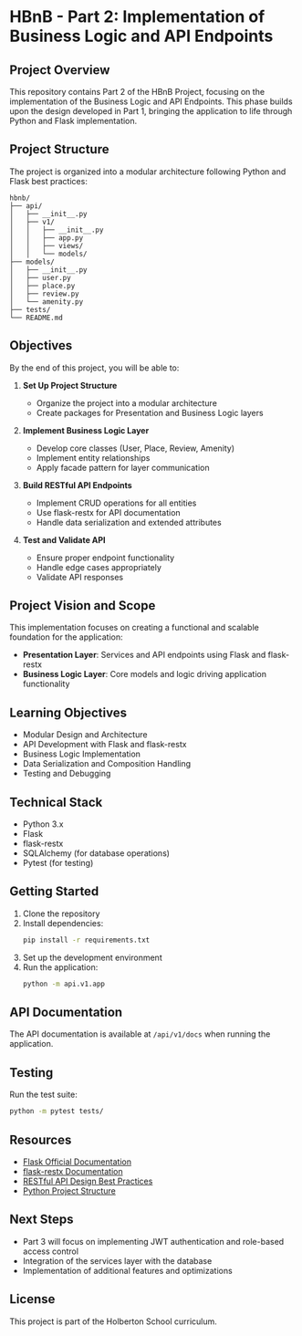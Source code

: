# HBnB - Part 2: Implementation of Business Logic and API Endpoints

## Project Overview
This repository contains Part 2 of the HBnB Project, focusing on the implementation of the Business Logic and API Endpoints. This phase builds upon the design developed in Part 1, bringing the application to life through Python and Flask implementation.

## Project Structure
The project is organized into a modular architecture following Python and Flask best practices:

```
hbnb/
├── api/
│   ├── __init__.py
│   ├── v1/
│   │   ├── __init__.py
│   │   ├── app.py
│   │   ├── views/
│   │   └── models/
├── models/
│   ├── __init__.py
│   ├── user.py
│   ├── place.py
│   ├── review.py
│   └── amenity.py
├── tests/
└── README.md
```

## Objectives
By the end of this project, you will be able to:

1. **Set Up Project Structure**
   - Organize the project into a modular architecture
   - Create packages for Presentation and Business Logic layers

2. **Implement Business Logic Layer**
   - Develop core classes (User, Place, Review, Amenity)
   - Implement entity relationships
   - Apply facade pattern for layer communication

3. **Build RESTful API Endpoints**
   - Implement CRUD operations for all entities
   - Use flask-restx for API documentation
   - Handle data serialization and extended attributes

4. **Test and Validate API**
   - Ensure proper endpoint functionality
   - Handle edge cases appropriately
   - Validate API responses

## Project Vision and Scope
This implementation focuses on creating a functional and scalable foundation for the application:

- **Presentation Layer**: Services and API endpoints using Flask and flask-restx
- **Business Logic Layer**: Core models and logic driving application functionality

## Learning Objectives
- Modular Design and Architecture
- API Development with Flask and flask-restx
- Business Logic Implementation
- Data Serialization and Composition Handling
- Testing and Debugging

## Technical Stack
- Python 3.x
- Flask
- flask-restx
- SQLAlchemy (for database operations)
- Pytest (for testing)

## Getting Started
1. Clone the repository
2. Install dependencies:
   ```bash
   pip install -r requirements.txt
   ```
3. Set up the development environment
4. Run the application:
   ```bash
   python -m api.v1.app
   ```

## API Documentation
The API documentation is available at `/api/v1/docs` when running the application.

## Testing
Run the test suite:
```bash
python -m pytest tests/
```

## Resources
- [Flask Official Documentation](https://flask.palletsprojects.com/)
- [flask-restx Documentation](https://flask-restx.readthedocs.io/)
- [RESTful API Design Best Practices](https://www.vinaysahni.com/best-practices-for-a-pragmatic-restful-api)
- [Python Project Structure](https://docs.python-guide.org/writing/structure/)

## Next Steps
- Part 3 will focus on implementing JWT authentication and role-based access control
- Integration of the services layer with the database
- Implementation of additional features and optimizations

## License
This project is part of the Holberton School curriculum. 